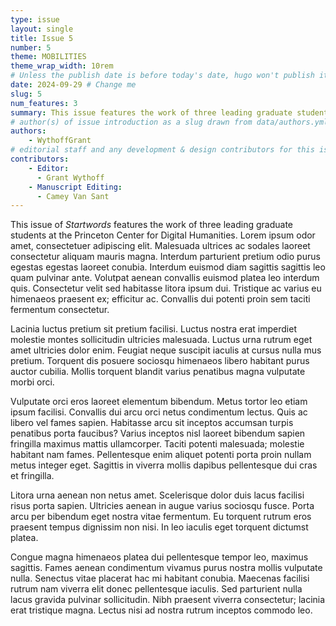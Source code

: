 ```yaml
---
type: issue
layout: single
title: Issue 5
number: 5
theme: MOBILITIES
theme_wrap_width: 10rem
# Unless the publish date is before today's date, hugo won't publish it.
date: 2024-09-29 # Change me
slug: 5
num_features: 3
summary: This issue features the work of three leading graduate students at the Princeton Center for Digital Humanities.
# author(s) of issue introduction as a slug drawn from data/authors.yml
authors: 
    - WythoffGrant
# editorial staff and any development & design contributors for this issue
contributors:
    - Editor:
      - Grant Wythoff
    - Manuscript Editing:
      - Camey Van Sant
---
```



This issue of *Startwords* features the work of three leading graduate students at the Princeton Center for Digital Humanities. Lorem ipsum odor amet, consectetuer adipiscing elit. Malesuada ultrices ac sodales laoreet consectetur aliquam mauris magna. Interdum parturient pretium odio purus egestas egestas laoreet conubia. Interdum euismod diam sagittis sagittis leo quam pulvinar ante. Volutpat aenean convallis euismod platea leo interdum quis. Consectetur velit sed habitasse litora ipsum dui. Tristique ac varius eu himenaeos praesent ex; efficitur ac. Convallis dui potenti proin sem taciti fermentum consectetur.

Lacinia luctus pretium sit pretium facilisi. Luctus nostra erat imperdiet molestie montes sollicitudin ultricies malesuada. Luctus urna rutrum eget amet ultricies dolor enim. Feugiat neque suscipit iaculis at cursus nulla mus pretium. Torquent dis posuere sociosqu himenaeos libero habitant purus auctor cubilia. Mollis torquent blandit varius penatibus magna vulputate morbi orci.

Vulputate orci eros laoreet elementum bibendum. Metus tortor leo etiam ipsum facilisi. Convallis dui arcu orci netus condimentum lectus. Quis ac libero vel fames sapien. Habitasse arcu sit inceptos accumsan turpis penatibus porta faucibus? Varius inceptos nisl laoreet bibendum sapien fringilla maximus mattis ullamcorper. Taciti potenti malesuada; molestie habitant nam fames. Pellentesque enim aliquet potenti porta proin nullam metus integer eget. Sagittis in viverra mollis dapibus pellentesque dui cras et fringilla.

Litora urna aenean non netus amet. Scelerisque dolor duis lacus facilisi risus porta sapien. Ultricies aenean in augue varius sociosqu fusce. Porta arcu per bibendum eget nostra vitae fermentum. Eu torquent rutrum eros praesent tempus dignissim non nisi. In leo iaculis eget torquent dictumst platea.

Congue magna himenaeos platea dui pellentesque tempor leo, maximus sagittis. Fames aenean condimentum vivamus purus nostra mollis vulputate nulla. Senectus vitae placerat hac mi habitant conubia. Maecenas facilisi rutrum nam viverra elit donec pellentesque iaculis. Sed parturient nulla lacus gravida pulvinar sollicitudin. Nibh praesent viverra consectetur; lacinia erat tristique magna. Lectus nisi ad nostra rutrum inceptos commodo leo.